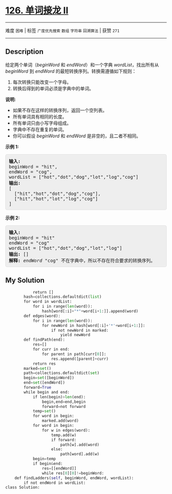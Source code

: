 # [126. 单词接龙 II](https://leetcode-cn.com/problems/word-ladder-ii/)

---

难度 `困难` | 标签 `广度优先搜索` `数组` `字符串` `回溯算法`  | 获赞 `271`

---

## Description

<style>
section pre{
    background-color: #eee;
    border: 1px solid #ddd;
    padding:10px;
    border-radius: 5px;
}
</style>
<section>
<p>给定两个单词（<em>beginWord</em> 和 <em>endWord</em>）和一个字典 <em>wordList</em>，找出所有从 <em>beginWord </em>到 <em>endWord </em>的最短转换序列。转换需遵循如下规则：</p>
<ol>
	<li>每次转换只能改变一个字母。</li>
	<li>转换后得到的单词必须是字典中的单词。</li>
</ol>
<p><strong>说明:</strong></p>
<ul>
	<li>如果不存在这样的转换序列，返回一个空列表。</li>
	<li>所有单词具有相同的长度。</li>
	<li>所有单词只由小写字母组成。</li>
	<li>字典中不存在重复的单词。</li>
	<li>你可以假设 <em>beginWord</em> 和 <em>endWord </em>是非空的，且二者不相同。</li>
</ul>
<p><strong>示例 1:</strong></p>
<pre><strong>输入:</strong>
beginWord = "hit",
endWord = "cog",
wordList = ["hot","dot","dog","lot","log","cog"]
<strong>输出:</strong>
[
  ["hit","hot","dot","dog","cog"],
&nbsp; ["hit","hot","lot","log","cog"]
]
</pre>
<p><strong>示例 2:</strong></p>
<pre><strong>输入:</strong>
beginWord = "hit"
endWord = "cog"
wordList = ["hot","dot","dog","lot","log"]
<strong>输出: </strong>[]
<strong>解释:</strong>&nbsp;<em>endWord</em> "cog" 不在字典中，所以不存在符合要求的转换序列。</pre>
</section>

## My Solution

```python
            return []
        hash=collections.defaultdict(list)
        for word in wordList:
            for i in range(len(word)):
                hash[word[:i]+"*"+word[i+1:]].append(word)
        def edges(word):
            for i in range(len(word)):
                for newWord in hash[word[:i]+'*'+word[i+1:]]:
                    if not newWord in marked:
                        yield newWord
        def findPath(end):
            res=[]
            for curr in end:
                for parent in path[curr[0]]:
                    res.append([parent]+curr)
            return res
        marked=set()
        path=collections.defaultdict(set)
        begin=set([beginWord])
        end=set([endWord])
        forward=True
        while begin and end:
            if len(begin)>len(end):
                begin,end=end,begin
                forward=not forward
            temp=set()
            for word in begin:
                marked.add(word)
            for word in begin:
                for w in edges(word):
                    temp.add(w)
                    if forward:
                        path[w].add(word)
                    else:
                        path[word].add(w)
            begin=temp
            if begin&end:
                res=[[endWord]]
                while res[0][0]!=beginWord:
    def findLadders(self, beginWord, endWord, wordList):
        if not endWord in wordList:
class Solution:
```

